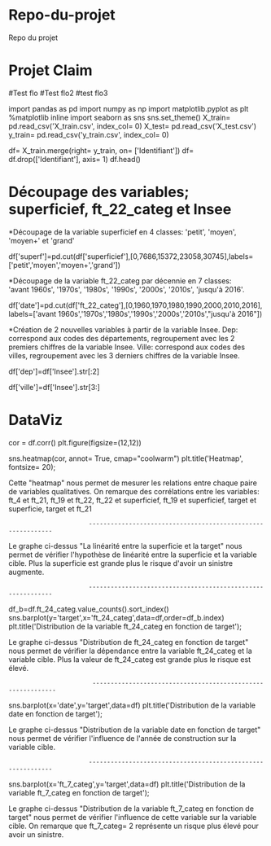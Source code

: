 # Repo-du-projet
Repo du projet
# Projet Claim
#Test flo
#Test flo2
#test flo3

import pandas as pd
import numpy as np
import matplotlib.pyplot as plt
%matplotlib inline 
import seaborn as sns
sns.set_theme()
X_train= pd.read_csv('X_train.csv', index_col= 0)
X_test= pd.read_csv('X_test.csv')
y_train= pd.read_csv('y_train.csv', index_col= 0)

df= X_train.merge(right= y_train, on= ['Identifiant'])
df= df.drop(['Identifiant'], axis= 1)
df.head()

#            Découpage des variables; superficief, ft_22_categ et Insee

*Découpage de la variable superficief en 4 classes: 'petit', 'moyen', 'moyen+' et 'grand'

df['superf']=pd.cut(df['superficief'],[0,7686,15372,23058,30745],labels=['petit','moyen','moyen+','grand'])

*Découpage de la variable ft_22_categ par décennie en 7 classes:  
'avant 1960s', '1970s', '1980s', '1990s', '2000s', '2010s', 'jusqu'à 2016'.

df['date']=pd.cut(df['ft_22_categ'],[0,1960,1970,1980,1990,2000,2010,2016],
                  labels=['avant 1960s','1970s','1980s','1990s','2000s','2010s',"jusqu'à 2016"])

*Création de 2 nouvelles variables à partir de la variable Insee.
           Dep: correspond aux codes des départements, regroupement avec les 2 premiers chiffres de la variable Insee.
           Ville: correspond aux codes des villes, regroupement avec les 3 derniers chiffres de la variable Insee.
      

df['dep']=df['Insee'].str[:2]

df['ville']=df['Insee'].str[3:]

#                                               DataViz

cor = df.corr()
plt.figure(figsize=(12,12))

sns.heatmap(cor, annot= True, cmap="coolwarm")
plt.title('Heatmap', fontsize= 20);

Cette "heatmap" nous permet de mesurer les relations entre chaque paire de variables qualitatives.
On remarque des corrélations entre les variables: ft_4 et ft_21, ft_19 et ft_22, ft_22 et superficief, ft_19 et superficief, target et superficie, target et ft_21


                          ------------------------------------------------------------




Le graphe ci-dessus "La linéarité entre la superficie et la target" nous permet de vérifier l'hypothèse de linéarité entre la superficie et la variable cible.
Plus la superficie est grande plus le risque d'avoir un sinistre augmente.

                          ------------------------------------------------------------

df_b=df.ft_24_categ.value_counts().sort_index()
sns.barplot(y='target',x='ft_24_categ',data=df,order=df_b.index)
plt.title('Distribution de la variable ft_24_categ en fonction de target');


Le graphe ci-dessus "Distribution de ft_24_categ en fonction de target" nous permet de vérifier la dépendance entre la variable ft_24_categ et la variable cible.
Plus la valeur de ft_24_categ est grande plus le risque est élevé.

                           ------------------------------------------------------------

sns.barplot(x='date',y='target',data=df)
plt.title('Distribution de la variable date en fonction de target');

Le graphe ci-dessus "Distribution de la variable date en fonction de target" nous permet de vérifier l'influence de l'année de construction sur la variable cible.  

                          ------------------------------------------------------------

sns.barplot(x='ft_7_categ',y='target',data=df)
plt.title('Distribution de la variable ft_7_categ en fonction de target');

Le graphe ci-dessus "Distribution de la variable ft_7_categ en fonction de target" nous permet de vérifier l'influence de cette variable sur la variable cible.
On remarque que ft_7_categ= 2 représente un risque plus élevé pour avoir un sinistre.
